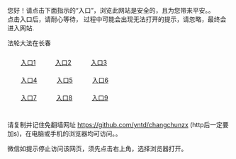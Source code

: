 您好！请点击下面指示的“入口”，浏览此网站是安全的，且为您带来平安。。 <br/>
点击入口后，请耐心等待， 过程中可能会出现无法打开的提示，请忽略，最终会进入网站. </br>

法轮大法在长春<br/>
<div style="padding:10px"><a style="margin:20px" target="_blank" href="https://digsel6swst45.cloudfront.net/2Qpsp?bolyso" id="ccLink1" rel="nofollow">入口1</a> <a target="_blank" style="margin:20px" href="https://d12t9v57j2xudn.cloudfront.net/2Qpsp?onpbspk" id="ccLink2" rel="nofollow">入口2</a> <a style="margin:20px" target="_blank" href="https://d3kspd5rqskrji.cloudfront.net/2Qpsp?qbhuyjte" id="ccLink3" rel="nofollow">入口3</a></div>

<div style="padding:10px" ><a style="margin:20px" target="_blank" href="https://digsel6swst45.cloudfront.net/2Qpsp?bolyso" id="ccLink4" rel="nofollow">入口4</a> <a style="margin:20px" href="https://d12t9v57j2xudn.cloudfront.net/2Qpsp?onpbspk" target="_blank" id="ccLink5" rel="nofollow">入口5</a> <a style="margin:20px" href="https://d3kspd5rqskrji.cloudfront.net/2Qpsp?qbhuyjte" target="_blank" id="ccLink6" rel="nofollow">入口6</a></div>

<div style="padding:10px"><a style="margin:20px" target="_blank" href="https://digsel6swst45.cloudfront.net/2Qpsp?bolyso" id="ccLink7" rel="nofollow">入口7</a> <a style="margin:20px" href="https://d12t9v57j2xudn.cloudfront.net/2Qpsp?onpbspk" target="_blank" id="ccLink8" rel="nofollow">入口8</a> <a style="margin:20px" target="_blank" href="https://d3kspd5rqskrji.cloudfront.net/2Qpsp?qbhuyjte" id="ccLink9" rel="nofollow">入口9</a></div>

<br/>



请复制并记住免翻墙网址 https://github.com/yntd/changchunzx (http后一定要加s)，在电脑或手机的浏览器均可访问。。<br/>

微信如提示停止访问该网页，须先点击右上角，选择浏览器打开。
